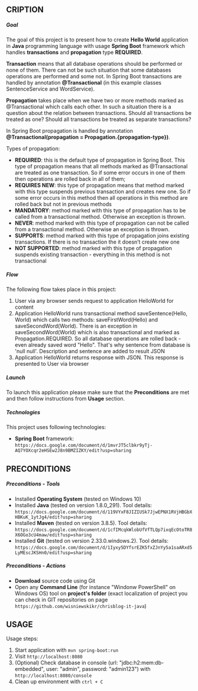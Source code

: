 CRIPTION
-----------

##### Goal
The goal of this project is to present how to create **Hello World** application in **Java** programming language with usage **Spring Boot** framework which handles **transactions** and **propagation** type **REQUIRED**.
 
**Transaction** means that all database operations should be performed or none of them. There can not be such situation that some databases operations are performed and some not. In Spring Boot transactions are handled by annotation **@Transactional** (in this example classes SentenceService and WordService).

**Propagation** takes place when we have two or more methods marked as @Transactional which calls each other. In such a situation there is a question about the relation between transactions. Should all transactions be treated as one? Should all transactions be treated as separate transactions? 

In Spring Boot propagation is handled by annotation **@Transactional(propagation = Propagation.{propagation-type})**.

Types of propagation:
* **REQUIRED**: this is the default type of propagation in Spring Boot. This type of propagation means that all methods marked as @Transactional are treated as one transaction. So if some error occurs in one of them then operations are rolled back in all of them;
* **REQUIRES NEW**: this type of propagation means that method marked with this type suspends previous transaction and creates new one. So if some error occurs in this method then all operations in this method are rolled back but not in previous methods
* **MANDATORY**: method marked with this type of propagation has to be called from a transactional method. Otherwise an exception is thrown.
* **NEVER**: method marked with this type of propagation can not be called from a transactional method. Otherwise an exception is thrown.
* **SUPPORTS**: method marked with this type of propagation joins existing transactions. If there is no transaction the it doesn’t create new one 
* **NOT SUPPORTED**: method marked with this type of propagation suspends existing transaction - everything in this method is not transactional

##### Flow
The following flow takes place in this project:
1. User via any browser sends request to application HelloWorld for content
1. Application HelloWorld runs transactional method saveSentence(Hello, World) which calls two methods: saveFirstWord(Hello) and saveSecondWord(World). There is an exception in saveSecondWord(World) which is also transactional and marked as Propagation.REQUIRED. So all database operations are rolled back - even already saved word "Hello". That's why sentence from database is 'null null'. Description and sentence are added to result JSON
1. Application HelloWorld returns response with JSON. This response is presented to User via browser

##### Launch
To launch this application please make sure that the **Preconditions** are met and then follow instructions from **Usage** section.

##### Technologies
This project uses following technologies:
* **Spring Boot** framework: `https://docs.google.com/document/d/1mvrJT5clbkr9yTj-AQ7YOXcqr2eHSEw2J8n9BMZIZKY/edit?usp=sharing`


PRECONDITIONS
-------------
##### Preconditions - Tools
* Installed **Operating System** (tested on Windows 10)
* Installed **Java** (tested on version 1.8.0_291). Tool details: `https://docs.google.com/document/d/119VYxF8JIZIUSk7JjwEPNX1RVjHBGbXHBKuK_1ytJg4/edit?usp=sharing`
* Installed **Maven** (tested on version 3.8.5). Tool details: `https://docs.google.com/document/d/1cfIMcqkWlobUfVfTLQp7ixqEcOtoTR8X6OGo3cU4maw/edit?usp=sharing`
* Installed **Git** (tested on version 2.33.0.windows.2). Tool details: `https://docs.google.com/document/d/1Iyxy5DYfsrEZK5fxZJnYy5a1saARxd5LyMEscJKSHn0/edit?usp=sharing`

##### Preconditions - Actions
* **Download** source code using Git 
* Open any **Command Line** (for instance "Windonw PowerShell" on Windows OS) tool on **project's folder** (exact localization of project you can check in GIT repositories on page `https://github.com/wisniewskikr/chrisblog-it-java`)


USAGE
-----

Usage steps:
1. Start application with `mvn spring-boot:run`
1. Visit `http://localhost:8080`
1. (Optional) Check database in console (url: "jdbc:h2:mem:db-embedded", user: "admin", password: "admin123") with `http://localhost:8080/console`
1. Clean up environment with `ctrl + C`